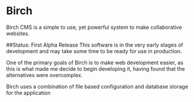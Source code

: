 # Birch
Birch CMS is a simple to use, yet powerful system to make collaborative websites.

##Status: First Alpha Release
This software is in the very early stages of development and may take some time to be ready for use in production.

One of the primary goals of Birch is to make web development easier, as this is what made me decide to begin developing it, having found that the alternatives were overcomplex.

Birch uses a combination of file based configuration and database storage for the application